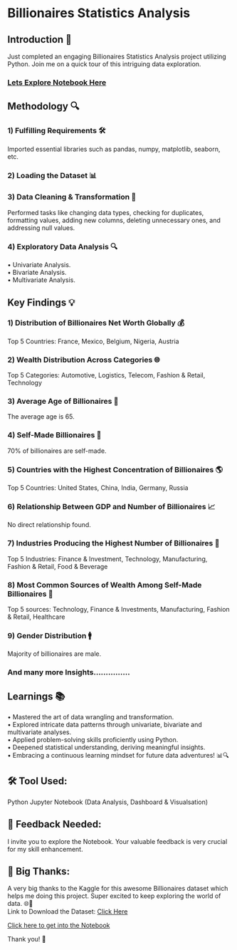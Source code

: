 # Billionaires Statistics Analysis

## Introduction 🚀
Just completed an engaging Billionaires Statistics Analysis project utilizing Python. Join me on a quick tour of this intriguing data exploration.

### [Lets Explore Notebook Here](https://github.com/Hasan013/Data-Analysis-Python/blob/main/Billionaires%20Statistics%20Analysis/Notebook/Billionaires%20Statistics.ipynb)

## Methodology 🔍
### 1) Fulfilling Requirements 🛠️
Imported essential libraries such as pandas, numpy, matplotlib, seaborn, etc.
### 2) Loading the Dataset 📊
### 3) Data Cleaning & Transformation 🧹
Performed tasks like changing data types, checking for duplicates, formatting values, adding new columns, deleting unnecessary ones, and addressing null values.
### 4) Exploratory Data Analysis 🔍
•	Univariate Analysis.<br>
•	Bivariate Analysis.<br>
•	Multivariate Analysis.

## Key Findings 💡
### 1) Distribution of Billionaires Net Worth Globally 💰
Top 5 Countries: France, Mexico, Belgium, Nigeria, Austria

### 2) Wealth Distribution Across Categories 🌐
Top 5 Categories: Automotive, Logistics, Telecom, Fashion & Retail, Technology

### 3) Average Age of Billionaires 🎂
The average age is 65.

### 4) Self-Made Billionaires 🔄
70% of billionaires are self-made.

### 5) Countries with the Highest Concentration of Billionaires 🌎
Top 5 Countries: United States, China, India, Germany, Russia

### 6) Relationship Between GDP and Number of Billionaires 📈
No direct relationship found.

### 7) Industries Producing the Highest Number of Billionaires 🏢
Top 5 Industries: Finance & Investment, Technology, Manufacturing, Fashion & Retail, Food & Beverage

### 8) Most Common Sources of Wealth Among Self-Made Billionaires 👥
Top 5 sources: Technology, Finance & Investments, Manufacturing, Fashion & Retail, Healthcare

### 9) Gender Distribution 🚹
Majority of billionaires are male.

### And many more Insights……………

## Learnings 📚
•	Mastered the art of data wrangling and transformation.<br>
•	Explored intricate data patterns through univariate, bivariate and multivariate analyses.<br>
•	Applied problem-solving skills proficiently using Python.<br>
•	Deepened statistical understanding, deriving meaningful insights.<br>
•	Embracing a continuous learning mindset for future data adventures! 📊🔍

## 🛠️ Tool Used:
Python Jupyter Notebook (Data Analysis, Dashboard & Visualsation)

## 👀 Feedback Needed:
I invite you to explore the Notebook. Your valuable feedback is very crucial for my skill enhancement.

## 🙌 Big Thanks: 
A very big thanks to the Kaggle for this awesome Billionaires dataset which helps me doing this project. Super excited to keep exploring the world of data. 🌐🍕 <br>
Link to Download the Dataset: 
[Click Here](https://www.kaggle.com/datasets/nelgiriyewithana/billionaires-statistics-dataset/download?datasetVersionNumber=1)

[Click here to get into the Notebook](https://github.com/Hasan013/Data-Analysis-Python/blob/main/Billionaires%20Statistics%20Analysis/Notebook/Billionaires%20Statistics.ipynb)

Thank you! 🚀 

